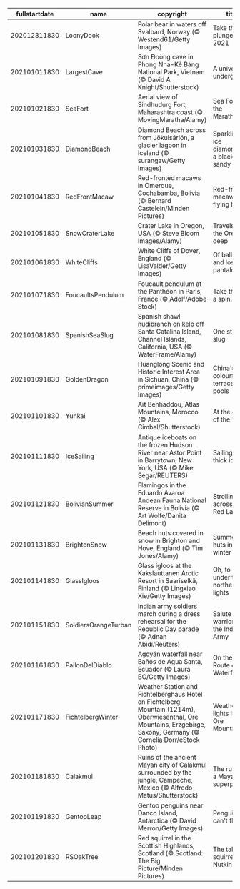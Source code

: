 |fullstartdate|name|copyright|title|image|
|--|--|--|--|--|
202012311830|LoonyDook|Polar bear in waters off Svalbard, Norway (© Westend61/Getty Images)|Take the plunge into 2021|![](/en-IN/2021/01/202012311830LoonyDook.jpg)|
202101011830|LargestCave|Sơn Đoòng cave in Phong Nha-Kẻ Bàng National Park, Vietnam (© David A Knight/Shutterstock)|A universe underground|![](/en-IN/2021/01/202101011830LargestCave.jpg)|
202101021830|SeaFort|Aerial view of Sindhudurg Fort, Maharashtra coast (© MovingMaratha/Alamy)|Sea Fort of the Marathas|![](/en-IN/2021/01/202101021830SeaFort.jpg)|
202101031830|DiamondBeach|Diamond Beach across from Jökulsárlón, a glacier lagoon in Iceland (© surangaw/Getty Images)|Sparkling ice diamonds on a black sandy beach|![](/en-IN/2021/01/202101031830DiamondBeach.jpg)|
202101041830|RedFrontMacaw|Red-fronted macaws in Omerque, Cochabamba, Bolivia (© Bernard Castelein/Minden Pictures)|Red-fronted macaws flying high|![](/en-IN/2021/01/202101041830RedFrontMacaw.jpg)|
202101051830|SnowCraterLake|Crater Lake in Oregon, USA (© Steve Bloom Images/Alamy)|Travels to the Oregon deep|![](/en-IN/2021/01/202101051830SnowCraterLake.jpg)|
202101061830|WhiteCliffs|White Cliffs of Dover, England (© LisaValder/Getty Images)|Of balloons and lost pantaloons|![](/en-IN/2021/01/202101061830WhiteCliffs.jpg)|
202101071830|FoucaultsPendulum|Foucault pendulum at the Panthéon in Paris, France (© Adolf/Adobe Stock)|Take this for a spin...|![](/en-IN/2021/01/202101071830FoucaultsPendulum.jpg)|
202101081830|SpanishSeaSlug|Spanish shawl nudibranch on kelp off Santa Catalina Island, Channel Islands, California, USA (© WaterFrame/Alamy)|One stylish slug|![](/en-IN/2021/01/202101081830SpanishSeaSlug.jpg)|
202101091830|GoldenDragon|Huanglong Scenic and Historic Interest Area in Sichuan, China (© primeimages/Getty Images)|China's colourful terraced pools|![](/en-IN/2021/01/202101091830GoldenDragon.jpg)|
202101101830|Yunkai|Aït Benhaddou, Atlas Mountains, Morocco (© Alex Cimbal/Shutterstock)|At the gates of the 'ksar'|![](/en-IN/2021/01/202101101830Yunkai.jpg)|
202101111830|IceSailing|Antique iceboats on the frozen Hudson River near Astor Point in Barrytown, New York, USA (© Mike Segar/REUTERS)|Sailing on thick ice|![](/en-IN/2021/01/202101111830IceSailing.jpg)|
202101121830|BolivianSummer|Flamingos in the Eduardo Avaroa Andean Fauna National Reserve in Bolivia (© Art Wolfe/Danita Delimont)|Strolling across the Red Lagoon|![](/en-IN/2021/01/202101121830BolivianSummer.jpg)|
202101131830|BrightonSnow|Beach huts covered in snow in Brighton and Hove, England (© Tim Jones/Alamy)|Summer huts in winter|![](/en-IN/2021/01/202101131830BrightonSnow.jpg)|
202101141830|GlassIgloos|Glass igloos at the Kakslauttanen Arctic Resort in Saariselkä, Finland (© Lingxiao Xie/Getty Images)|Oh, to sleep under the northern lights|![](/en-IN/2021/01/202101141830GlassIgloos.jpg)|
202101151830|SoldiersOrangeTurban|Indian army soldiers march during a dress rehearsal for the Republic Day parade (© Adnan Abidi/Reuters)|Salute to the warriors of the Indian Army|![](/en-IN/2021/01/202101151830SoldiersOrangeTurban.jpg)|
202101161830|PailonDelDiablo|Agoyán waterfall near Baños de Agua Santa, Ecuador (© Laura BC/Getty Images)|On the Route of the Waterfalls|![](/en-IN/2021/01/202101161830PailonDelDiablo.jpg)|
202101171830|FichtelbergWinter|Weather Station and Fichtelberghaus Hotel on Fichtelberg Mountain (1214m), Oberwiesenthal, Ore Mountains, Erzgebirge, Saxony, Germany (© Cornelia Dorr/eStock Photo)|Weather lights in the Ore Mountains|![](/en-IN/2021/01/202101171830FichtelbergWinter.jpg)|
202101181830|Calakmul|Ruins of the ancient Mayan city of Calakmul surrounded by the jungle, Campeche, Mexico (© Alfredo Matus/Shutterstock)|The ruins of a Mayan superpower|![](/en-IN/2021/01/202101181830Calakmul.jpg)|
202101191830|GentooLeap|Gentoo penguins near Danco Island, Antarctica (© David Merron/Getty Images)|Penguins can't fly!|![](/en-IN/2021/01/202101191830GentooLeap.jpg)|
202101201830|RSOakTree|Red squirrel in the Scottish Highlands, Scotland (© Scotland: The Big Picture/Minden Pictures)|The tale of squirrels like Nutkin|![](/en-IN/2021/01/202101201830RSOakTree.jpg)|
